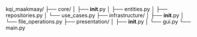 kqi_maakmaay/
├── core/
│   ├── __init__.py
│   ├── entities.py
│   ├── repositories.py
│   └── use_cases.py
├── infrastructure/
│   ├── __init__.py
│   └── file_operations.py
├── presentation/
│   ├── __init__.py
│   └── gui.py
└── main.py